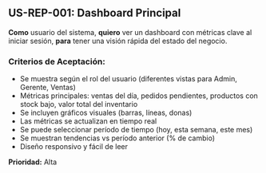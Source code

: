 ## US-REP-001: Dashboard Principal
**Como** usuario del sistema,
**quiero** ver un dashboard con métricas clave al iniciar sesión,
**para** tener una visión rápida del estado del negocio.

### Criterios de Aceptación:
- Se muestra según el rol del usuario (diferentes vistas para Admin, Gerente, Ventas)
- Métricas principales: ventas del día, pedidos pendientes, productos con stock bajo, valor total del inventario
- Se incluyen gráficos visuales (barras, líneas, donas)
- Las métricas se actualizan en tiempo real
- Se puede seleccionar período de tiempo (hoy, esta semana, este mes)
- Se muestran tendencias vs período anterior (% de cambio)
- Diseño responsivo y fácil de leer

**Prioridad:** Alta
